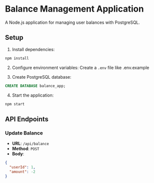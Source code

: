# Balance Management Application

A Node.js application for managing user balances with PostgreSQL.

## Setup

1. Install dependencies:

```bash
npm install
```

2. Configure environment variables:
   Create a `.env` file like .env.example

3. Create PostgreSQL database:

```sql
CREATE DATABASE balance_app;
```

4. Start the application:

```bash
npm start
```

## API Endpoints

### Update Balance

- **URL**: `/api/balance`
- **Method**: `POST`
- **Body**:

```json
{
  "userId": 1,
  "amount": -2
}
```
